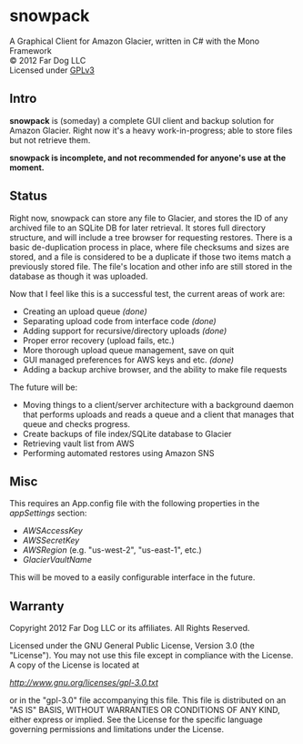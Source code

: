 snowpack
========

A Graphical Client for Amazon Glacier, written in C# with the Mono Framework  
&copy; 2012 Far Dog LLC  
Licensed under [GPLv3](http://www.gnu.org/licenses/gpl-3.0.txt)

Intro
-----

**snowpack** is (someday) a complete GUI client and backup solution for
Amazon Glacier. Right now it's a heavy work-in-progress; able to store files
but not retrieve them. 

**snowpack is incomplete, and not recommended for anyone's use at the moment.**

Status
------

Right now, snowpack can store any file to Glacier, and stores the ID of any
archived file to an SQLite DB for later retrieval. It stores full directory
structure, and will include a tree browser for requesting restores. There is
a basic de-duplication process in place, where file checksums and sizes are
stored, and a file is considered to be a duplicate if those two items match
a previously stored file. The file's location and other info are still stored
in the database as though it was uploaded.

Now that I feel like this is a successful test, the current areas of work are:

 - Creating an upload queue *(done)*
 - Separating upload code from interface code *(done)*
 - Adding support for recursive/directory uploads *(done)*
 - Proper error recovery (upload fails, etc.)
 - More thorough upload queue management, save on quit
 - GUI managed preferences for AWS keys and etc. *(done)*
 - Adding a backup archive browser, and the ability to make file requests

The future will be:

 - Moving things to a client/server architecture with a background daemon that
   performs uploads and reads a queue and a client that manages that queue and
   checks progress.
 - Create backups of file index/SQLite database to Glacier
 - Retrieving vault list from AWS
 - Performing automated restores using Amazon SNS
 

Misc
----

This requires an App.config file with the following properties in the
*appSettings* section:

 -	*AWSAccessKey*
 -	*AWSSecretKey*
 -	*AWSRegion* (e.g. "us-west-2", "us-east-1", etc.)
 -	*GlacierVaultName*

This will be moved to a easily configurable interface in the future.


Warranty
--------

Copyright 2012 Far Dog LLC or its affiliates. All Rights Reserved.

Licensed under the GNU General Public License, Version 3.0 (the "License").
You may not use this file except in compliance with the License.
A copy of the License is located at

*http://www.gnu.org/licenses/gpl-3.0.txt*

or in the "gpl-3.0" file accompanying this file. This file is distributed
on an "AS IS" BASIS, WITHOUT WARRANTIES OR CONDITIONS OF ANY KIND, either
express or implied. See the License for the specific language governing
permissions and limitations under the License.